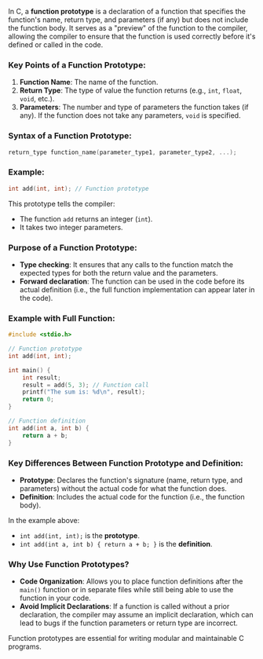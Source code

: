 In C, a **function prototype** is a declaration of a function that specifies the function's name, return type, and parameters (if any) but does not include the function body. It serves as a "preview" of the function to the compiler, allowing the compiler to ensure that the function is used correctly before it's defined or called in the code.

### Key Points of a Function Prototype:
1. **Function Name**: The name of the function.
2. **Return Type**: The type of value the function returns (e.g., `int`, `float`, `void`, etc.).
3. **Parameters**: The number and type of parameters the function takes (if any). If the function does not take any parameters, `void` is specified.

### Syntax of a Function Prototype:
```c
return_type function_name(parameter_type1, parameter_type2, ...);
```

### Example:
```c
int add(int, int); // Function prototype
```

This prototype tells the compiler:
- The function `add` returns an integer (`int`).
- It takes two integer parameters.

### Purpose of a Function Prototype:
- **Type checking**: It ensures that any calls to the function match the expected types for both the return value and the parameters.
- **Forward declaration**: The function can be used in the code before its actual definition (i.e., the full function implementation can appear later in the code).
  
### Example with Full Function:
```c
#include <stdio.h>

// Function prototype
int add(int, int);

int main() {
    int result;
    result = add(5, 3); // Function call
    printf("The sum is: %d\n", result);
    return 0;
}

// Function definition
int add(int a, int b) {
    return a + b;
}
```

### Key Differences Between Function Prototype and Definition:
- **Prototype**: Declares the function's signature (name, return type, and parameters) without the actual code for what the function does.
- **Definition**: Includes the actual code for the function (i.e., the function body).

In the example above:
- `int add(int, int);` is the **prototype**.
- `int add(int a, int b) { return a + b; }` is the **definition**.

### Why Use Function Prototypes?
- **Code Organization**: Allows you to place function definitions after the `main()` function or in separate files while still being able to use the function in your code.
- **Avoid Implicit Declarations**: If a function is called without a prior declaration, the compiler may assume an implicit declaration, which can lead to bugs if the function parameters or return type are incorrect.

Function prototypes are essential for writing modular and maintainable C programs.




